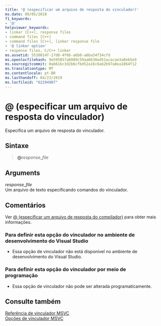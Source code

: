 ```yaml
---
title: '@ (especificar um arquivo de resposta do vinculador)'
ms.date: 09/05/2018
f1_keywords:
- '@'
helpviewer_keywords:
- linker [C++], response files
- command files [C++]
- command files [C++], linker response file
- '@ linker option'
- response files, C/C++ linker
ms.assetid: 5530014f-17d0-4f6b-a6b0-a6ba34f34cfd
ms.openlocfilehash: 9e595857a6089c59aa6638ed51acacae3a0eb5e9
ms.sourcegitcommit: 0ab61bc3d2b6cfbd52a16c6ab2b97a8ea1864f12
ms.translationtype: MT
ms.contentlocale: pt-BR
ms.lasthandoff: 04/23/2019
ms.locfileid: "62294987"
---
```

# <a name="-specify-a-linker-response-file"></a>@ (especificar um arquivo de resposta do vinculador)

Especifica um arquivo de resposta do vinculador.

## <a name="syntax"></a>Sintaxe

> **\@**<em>response_file</em>

## <a name="arguments"></a>Arguments

*response_file*<br/>
Um arquivo de texto especificando comandos do vinculador.

## <a name="remarks"></a>Comentários

Ver [@ (especificar um arquivo de resposta do compilador)](at-specify-a-compiler-response-file.md) para obter mais informações.

### <a name="to-set-this-linker-option-in-the-visual-studio-development-environment"></a>Para definir esta opção do vinculador no ambiente de desenvolvimento do Visual Studio

- Essa opção de vinculador não está disponível no ambiente de desenvolvimento do Visual Studio.

### <a name="to-set-this-linker-option-programmatically"></a>Para definir esta opção do vinculador por meio de programação

- Essa opção de vinculador não pode ser alterada programaticamente.

## <a name="see-also"></a>Consulte também

[Referência de vinculador MSVC](linking.md)<br/>
[Opções de vinculador MSVC](linker-options.md)
